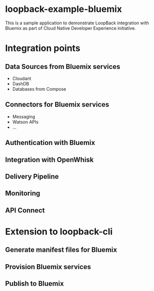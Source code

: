 # loopback-example-bluemix

This is a sample application to demonstrate LoopBack integration with Bluemix as part of Cloud Native Developer Experience initiative.

# Integration points

## Data Sources from Bluemix services

- Cloudant
- DashDB
- Databases from Compose

## Connectors for Bluemix services

- Messaging
- Watson APIs
- ...

## Authentication with Bluemix

## Integration with OpenWhisk

## Delivery Pipeline

## Monitoring

## API Connect

# Extension to loopback-cli

## Generate manifest files for Bluemix
## Provision Bluemix services
## Publish to Bluemix
